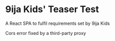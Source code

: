 # 9ija Kids' Teaser Test

A React SPA to fulfil requirements set by 9ija Kids

Cors error fixed by a third-party proxy